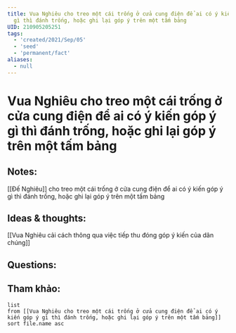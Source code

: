 ```yaml
---
title: Vua Nghiêu cho treo một cái trống ở cửa cung điện để ai có ý kiến góp ý
  gì thì đánh trống, hoặc ghi lại góp ý trên một tấm bảng
UID: 210905205251
tags:
  - 'created/2021/Sep/05'
  - 'seed'
  - 'permanent/fact'
aliases:
  - null
---
```

# Vua Nghiêu cho treo một cái trống ở cửa cung điện để ai có ý kiến góp ý gì thì đánh trống, hoặc ghi lại góp ý trên một tấm bảng

## Notes:
[[Đế Nghiêu]] cho treo một cái trống ở cửa cung điện để ai có ý kiến góp ý gì thì đánh trống, hoặc ghi lại góp ý trên một tấm bảng

## Ideas & thoughts:
[[Vua Nghiêu cải cách thông qua việc tiếp thu đóng góp ý kiến của dân chúng]]

## Questions:


## Tham khảo:
```dataview
list
from [[Vua Nghiêu cho treo một cái trống ở cửa cung điện để ai có ý kiến góp ý gì thì đánh trống, hoặc ghi lại góp ý trên một tấm bảng]]
sort file.name asc
```